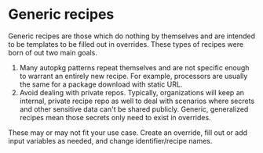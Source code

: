 # Generic recipes

Generic recipes are those which do nothing by themselves and are intended to be templates to be filled out in overrides. These types of recipes were born of out two main goals.

1. Many autopkg patterns repeat themselves and are not specific enough to warrant an entirely new recipe. For example, processors are usually the same for a package download with static URL.
2. Avoid dealing with private repos. Typically, organizations will keep an internal, private recipe repo as well to deal with scenarios where secrets and other sensitive data can't be shared publicly. Generic, generalized recipes mean those secrets only need to exist in overrides.

These may or may not fit your use case. Create an override, fill out or add input variables as needed, and change identifier/recipe names.